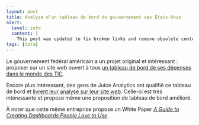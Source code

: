 ```yaml
---
layout: post
title: Analyse d’un tableau de bord du gouvernement des États-Unis
alert:
  level: info
  content: |
    This post was updated to fix broken links and remove obsolete contents.
tags: [data]
---
```


Le gouvernement fédéral américain a un projet original et intéressant : proposer
sur un site web ouvert à tous [un tableau de bord de ses dépenses dans le monde
des TIC][itdashboard].

Encore plus intéressant, des gens de Juice Analytics ont qualifié ce tableau de
bord et [livrent leur analyse sur leur site web][analysis]. Celle-ci est très
intéressante et propose même une proposition de tableau de bord amélioré.

À noter que cette même entreprise propose un White Paper [_A Guide to Creating
Dashboards People Love to Use_][whitepaper].

[itdashboard]: https://itdashboard.gov/
[analysis]: https://www.juiceanalytics.com/writing/better-federal-it-dashboard/
[whitepaper]: https://www.juiceanalytics.com/white-papers-guides-and-more
